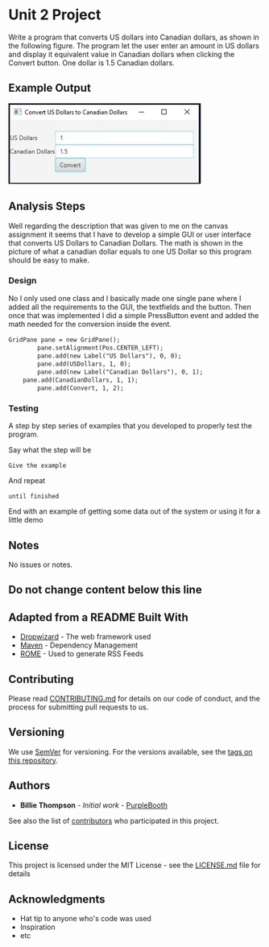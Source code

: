 # Unit 2 Project

Write a program that converts US dollars into Canadian dollars, as shown in the following figure. The program let the user enter an amount in US dollars and display it equivalent value in Canadian dollars when clicking the Convert button. One dollar is 1.5 Canadian dollars.

## Example Output

![Sample Output](Conversion.JPG)

## Analysis Steps

Well regarding the description that was given to me on the canvas assignment it seems that I have to develop a simple GUI or user interface that converts US Dollars to 
Canadian Dollars. The math is shown in the picture of what a canadian dollar equals to one US Dollar so this program should be easy to make.

### Design

No I only used one class and I basically made one single pane where I added all the requirements to the GUI, the textfields and the button. 
Then once that was implemented I did a simple PressButton event and added the math needed for the conversion inside the event.

```
GridPane pane = new GridPane();
        pane.setAlignment(Pos.CENTER_LEFT);
        pane.add(new Label("US Dollars"), 0, 0);
        pane.add(USDollars, 1, 0);
        pane.add(new Label("Canadian Dollars"), 0, 1);
	pane.add(CanadianDollars, 1, 1);
        pane.add(Convert, 1, 2);
```

### Testing

A step by step series of examples that you developed to properly test the program. 

Say what the step will be

```
Give the example
```

And repeat

```
until finished
```

End with an example of getting some data out of the system or using it for a little demo

## Notes

No issues or notes.

## Do not change content below this line
## Adapted from a README Built With

* [Dropwizard](http://www.dropwizard.io/1.0.2/docs/) - The web framework used
* [Maven](https://maven.apache.org/) - Dependency Management
* [ROME](https://rometools.github.io/rome/) - Used to generate RSS Feeds

## Contributing

Please read [CONTRIBUTING.md](https://gist.github.com/PurpleBooth/b24679402957c63ec426) for details on our code of conduct, and the process for submitting pull requests to us.

## Versioning

We use [SemVer](http://semver.org/) for versioning. For the versions available, see the [tags on this repository](https://github.com/your/project/tags). 

## Authors

* **Billie Thompson** - *Initial work* - [PurpleBooth](https://github.com/PurpleBooth)

See also the list of [contributors](https://github.com/your/project/contributors) who participated in this project.

## License

This project is licensed under the MIT License - see the [LICENSE.md](LICENSE.md) file for details

## Acknowledgments

* Hat tip to anyone who's code was used
* Inspiration
* etc
